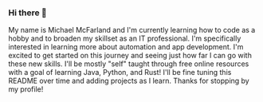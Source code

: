 ### Hi there 👋

<!--
**micmcfarland/micmcfarland** is a ✨ _special_ ✨ repository because its `README.md` (this file) appears on your GitHub profile.

Here are some ideas to get you started:

- 🔭 I’m currently working on ...
- 🌱 I’m currently learning ...
- 👯 I’m looking to collaborate on ...
- 🤔 I’m looking for help with ...
- 💬 Ask me about ...
- 📫 How to reach me: ...
- 😄 Pronouns: ...
- ⚡ Fun fact: ...
-->
My name is Michael McFarland and I'm currently learning how to code as a hobby and to broaden my skillset as an IT professional. I'm specifically interested in learning more about automation and app development. I'm excited to get started on this journey and seeing just how far I can go with these new skills. I'll be mostly "self" taught through free online resources with a goal of learning Java, Python, and Rust! I'll be fine tuning this README over time and adding projects as I learn. Thanks for stopping by my profile!
